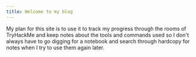 ```yaml
---
title: Welcome to my blog
---
```

My plan for this site is to use it to track my progress through the rooms of TryHackMe and keep notes about the tools and commands used so I don't always have to go digging for a notebook and search through hardcopy for notes when I try to use them again later.
